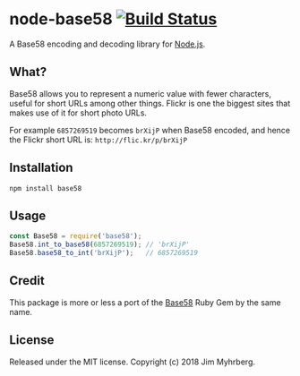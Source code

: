 # node-base58 [![Build Status](https://secure.travis-ci.org/jimeh/node-base58.png)](http://travis-ci.org/jimeh/node-base58)

A Base58 encoding and decoding library for [Node.js].

[node.js]: http://nodejs.org/

## What?

Base58 allows you to represent a numeric value with fewer characters, useful
for short URLs among other things. Flickr is one the biggest sites that makes
use of it for short photo URLs.

For example `6857269519` becomes `brXijP` when Base58 encoded, and hence the
Flickr short URL is: `http://flic.kr/p/brXijP`

## Installation

    npm install base58

## Usage

```javascript
const Base58 = require('base58');
Base58.int_to_base58(6857269519); // 'brXijP'
Base58.base58_to_int('brXijP');   // 6857269519
```

## Credit

This package is more or less a port of the [Base58][gem] Ruby Gem by the same
name.

[gem]: https://github.com/dougal/base58

## License

Released under the MIT license. Copyright (c) 2018 Jim Myhrberg.
